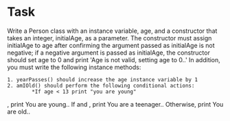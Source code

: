 # Task
Write a Person class with an instance variable, age, 
and a constructor that takes an integer, initialAge, as a parameter. 
The constructor must assign initialAge to age after confirming the argument passed as initialAge is not negative; 
if a negative argument is passed as initialAge, the constructor should set age to 0
and print 'Age is not valid, setting age to 0..'
 In addition, you must write the following instance methods:

    1. yearPasses() should increase the age instance variable by 1
    2. amIOld() should perform the following conditional actions:
            *If age < 13 print "you are young" 

, print You are young..
If
and
, print You are a teenager..
Otherwise, print You are old..
